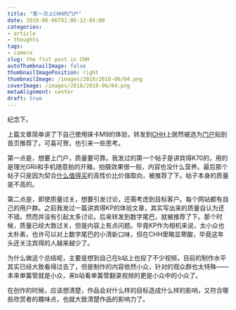 ```yaml
---
title: "第一次上CHH的门户"
date: 2018-06-06T01:06:12-04:00
categories:
- article
- thoughts
tags:
- camera
slug: the fist post in CHH
autoThumbnailImage: false
thumbnailImagePosition: right
thumbnailImage: /images/2018/2018-06/04.png
coverImage: /images/2018/2018-06/04.png
metaAlignment: center
draft: true
---
```


纪念下。
<!--more-->

上篇文章简单讲了下自己使用徕卡M9的体验，转发到[CHH](https://www.chiphell.com)上居然被选为[门户](https://www.chiphell.com/thread-1860782-1-1.html)贴到首页推荐了。可喜可贺，也引来一些思考。

第一点是，想要上门户，质量要可靠。我发过的第一个帖子是讲宾得K70的，用的是理光GRii和手机随意拍的开箱，拍摄效果很一般，内容也没什么营养。最后那个帖子只是因为契合[什么值得买](https://www.smzdm.com/)的高性价比价值取向，被推荐了下。帖子本身的质量是不高的。

第二点是，即使质量过关，想要引发讨论，还需考虑到目标客户。每个网站都有自己的用户群。之前我发过一篇讲宾得KP的体验文章，其实写出来的质量自认为还不错。然而并没有引起太多讨论。后来转发到数字尾巴，就被推荐了下。那个时候，质量已经大致过关，但是内容上有点问题。毕竟KP作为相机来说，太小众也太朴素，也许可以对上数字尾巴的小清新口味，但在CHH里略显寒酸，毕竟这年头还关注宾得的人越来越少了。

为什么做这个总结呢，主要是想到自己在b站上也投了不少视频，目前的制作水平其实已经大致看得过去了，但是制作的内容依然小众，针对的观众群也太特殊——本来单簧管就是小众，来b站看单簧管翻录视频的更是小众中的小众了。

在创作的时候，应该想清楚，作品会对什么样的目标造成什么样的影响，又符合哪些欣赏者的趣味点，也就大致清楚作品的影响力了。
